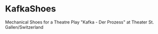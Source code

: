 # KafkaShoes
Mechanical Shoes for a Theatre Play "Kafka - Der Prozess" at Theater St. Gallen/Switzerland
